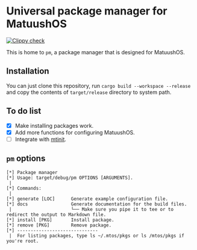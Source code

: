 # Universal package manager for MatuushOS
[![Clippy check](https://github.com/MatuushOS/pm/actions/workflows/clippy.yml/badge.svg)](https://github.com/MatuushOS/pm/actions/workflows/clippy.yml)

This is home to `pm`, a package manager that is designed for MatuushOS.

## Installation

You can just clone this repository, run `cargo build --workspace --release` and copy the contents of `target/release` directory to system path.

## To do list
- [x] Make installing packages work.
- [x] Add more functions for configuring MatuushOS.
- [ ] Integrate with [mtinit](https://github.com/MatuushOS/mtinit).

## `pm` options

```text
[*] Package manager
[*] Usage: target/debug/pm OPTIONS [ARGUMENTS].
 |  
[*] Commands:
 |  
[*] generate [LOC]      Generate example configuration file.
[*] docs                Generate documentation for the build files. 
 |                      └── Make sure you pipe it to tee or to redirect the output to Markdown file.
[*] install [PKG]       Install package.
[*] remove [PKG]        Remove package.
[*] ------------------------------
 |  For listing packages, type ls ~/.mtos/pkgs or ls /mtos/pkgs if you're root.
```